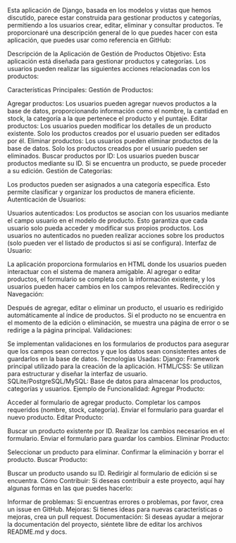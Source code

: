 Esta aplicación de Django, basada en los modelos y vistas que hemos discutido, parece estar construida para gestionar productos y categorías, permitiendo a los usuarios crear, editar, eliminar y consultar productos. Te proporcionaré una descripción general de lo que puedes hacer con esta aplicación, que puedes usar como referencia en GitHub:

Descripción de la Aplicación de Gestión de Productos
Objetivo:
Esta aplicación está diseñada para gestionar productos y categorías. Los usuarios pueden realizar las siguientes acciones relacionadas con los productos:

Características Principales:
Gestión de Productos:

Agregar productos: Los usuarios pueden agregar nuevos productos a la base de datos, proporcionando información como el nombre, la cantidad en stock, la categoría a la que pertenece el producto y el puntaje.
Editar productos: Los usuarios pueden modificar los detalles de un producto existente. Solo los productos creados por el usuario pueden ser editados por él.
Eliminar productos: Los usuarios pueden eliminar productos de la base de datos. Solo los productos creados por el usuario pueden ser eliminados.
Buscar productos por ID: Los usuarios pueden buscar productos mediante su ID. Si se encuentra un producto, se puede proceder a su edición.
Gestión de Categorías:

Los productos pueden ser asignados a una categoría específica. Esto permite clasificar y organizar los productos de manera eficiente.
Autenticación de Usuarios:

Usuarios autenticados: Los productos se asocian con los usuarios mediante el campo usuario en el modelo de producto. Esto garantiza que cada usuario solo pueda acceder y modificar sus propios productos.
Los usuarios no autenticados no pueden realizar acciones sobre los productos (solo pueden ver el listado de productos si así se configura).
Interfaz de Usuario:

La aplicación proporciona formularios en HTML donde los usuarios pueden interactuar con el sistema de manera amigable.
Al agregar o editar productos, el formulario se completa con la información existente, y los usuarios pueden hacer cambios en los campos relevantes.
Redirección y Navegación:

Después de agregar, editar o eliminar un producto, el usuario es redirigido automáticamente al índice de productos.
Si el producto no se encuentra en el momento de la edición o eliminación, se muestra una página de error o se redirige a la página principal.
Validaciones:

Se implementan validaciones en los formularios de productos para asegurar que los campos sean correctos y que los datos sean consistentes antes de guardarlos en la base de datos.
Tecnologías Usadas:
Django: Framework principal utilizado para la creación de la aplicación.
HTML/CSS: Se utilizan para estructurar y diseñar la interfaz de usuario.
SQLite/PostgreSQL/MySQL: Base de datos para almacenar los productos, categorías y usuarios.
Ejemplo de Funcionalidad:
Agregar Producto:

Acceder al formulario de agregar producto.
Completar los campos requeridos (nombre, stock, categoría).
Enviar el formulario para guardar el nuevo producto.
Editar Producto:

Buscar un producto existente por ID.
Realizar los cambios necesarios en el formulario.
Enviar el formulario para guardar los cambios.
Eliminar Producto:

Seleccionar un producto para eliminar.
Confirmar la eliminación y borrar el producto.
Buscar Producto:

Buscar un producto usando su ID.
Redirigir al formulario de edición si se encuentra.
Cómo Contribuir:
Si deseas contribuir a este proyecto, aquí hay algunas formas en las que puedes hacerlo:

Informar de problemas: Si encuentras errores o problemas, por favor, crea un issue en GitHub.
Mejoras: Si tienes ideas para nuevas características o mejoras, crea un pull request.
Documentación: Si deseas ayudar a mejorar la documentación del proyecto, siéntete libre de editar los archivos README.md y docs.
